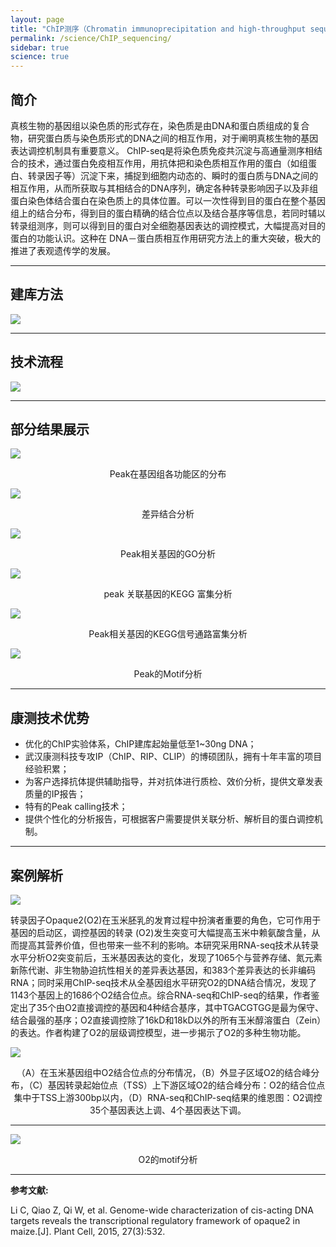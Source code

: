 ```yaml
---
layout: page
title: "ChIP测序（Chromatin immunoprecipitation and high-throughput sequencing）"
permalink: /science/ChIP_sequencing/
sidebar: true
science: true
---
```


## 简介

真核生物的基因组以染色质的形式存在，染色质是由DNA和蛋白质组成的复合物，研究蛋白质与染色质形式的DNA之间的相互作用，对于阐明真核生物的基因表达调控机制具有重要意义。
ChIP-seq是将染色质免疫共沉淀与高通量测序相结合的技术，通过蛋白免疫相互作用，用抗体把和染色质相互作用的蛋白（如组蛋白、转录因子等）沉淀下来，捕捉到细胞内动态的、瞬时的蛋白质与DNA之间的相互作用，从而所获取与其相结合的DNA序列，确定各种转录影响因子以及非组蛋白染色体结合蛋白在染色质上的具体位置。可以一次性得到目的蛋白在整个基因组上的结合分布，得到目的蛋白精确的结合位点以及结合基序等信息，若同时辅以转录组测序，则可以得到目的蛋白对全细胞基因表达的调控模式，大幅提高对目的蛋白的功能认识。这种在 DNA－蛋白质相互作用研究方法上的重大突破，极大的推进了表观遗传学的发展。

---

## 建库方法

<img src="/image/ChIP_sequencing/new建库原理图-ChIP测序.jpg">

---

## 技术流程

<img class="fig70" src="/image/ChIP_sequencing/workflow.png">

---

## 部分结果展示

<img src="/image/ChIP_sequencing/ChIP1Peak.jpg">
<p style="text-align: center; ">Peak在基因组各功能区的分布</p>         

<img src="/image/ChIP_sequencing/c.png">              
<p style="text-align: center; ">差异结合分析</p>

<img src="/image/ChIP_sequencing/ChIPgo.jpg">
<p style="text-align: center; ">Peak相关基因的GO分析</p>

<img src="/image/ChIP_sequencing/kegg.png">
<p style="text-align: center; ">peak 关联基因的KEGG 富集分析</p>

<img src="/image/ChIP_sequencing/b.png">
<p style="text-align: center; ">Peak相关基因的KEGG信号通路富集分析</p>

<img src="/image/ChIP_sequencing/a.png">
<p style="text-align: center; ">Peak的Motif分析</p>

---

## 康测技术优势

* 优化的ChIP实验体系，ChIP建库起始量低至1~30ng DNA；
* 武汉康测科技专攻IP（ChIP、RIP、CLIP）的博硕团队，拥有十年丰富的项目经验积累；
* 为客户选择抗体提供辅助指导，并对抗体进行质检、效价分析，提供文章发表质量的IP报告；
* 特有的Peak calling技术；
* 提供个性化的分析报告，可根据客户需要提供关联分析、解析目的蛋白调控机制。

---

## 案例解析

<img src="/image/ChIP_sequencing/ChIP文献.png">

转录因子Opaque2(O2)在玉米胚乳的发育过程中扮演者重要的角色，它可作用于基因的启动区，调控基因的转录 (O2)发生突变可大幅提高玉米中赖氨酸含量，从而提高其营养价值，但也带来一些不利的影响。本研究采用RNA-seq技术从转录水平分析O2突变前后，玉米基因表达的变化，发现了1065个与营养存储、氮元素新陈代谢、非生物胁迫抗性相关的差异表达基因，和383个差异表达的长非编码RNA；同时采用ChIP-seq技术从全基因组水平研究O2的DNA结合情况，发现了1143个基因上的1686个O2结合位点。综合RNA-seq和ChIP-seq的结果，作者鉴定出了35个由O2直接调控的基因和4种结合基序，其中TGACGTGG是最为保守、结合最强的基序；O2直接调控除了16kD和18kD以外的所有玉米醇溶蛋白（Zein）的表达。作者构建了O2的层级调控模型，进一步揭示了O2的多种生物功能。

<img src="/image/ChIP_sequencing/ChIP-2.png">

<p style="text-align: center; ">（A）在玉米基因组中O2结合位点的分布情况，（B）外显子区域O2的结合峰分布，（C）基因转录起始位点（TSS）上下游区域O2的结合峰分布：O2的结合位点集中于TSS上游300bp以内，（D）RNA-seq和ChIP-seq结果的维恩图：O2调控35个基因表达上调、4个基因表达下调。</p>

---

<img src="/image/ChIP_sequencing/ChIP-3.png">
<p style="text-align: center; ">O2的motif分析</p>

---

<div><strong>参考文献:</strong></div>

Li C, Qiao Z, Qi W, et al. Genome-wide characterization of cis-acting DNA targets reveals the transcriptional regulatory framework of opaque2 in maize.[J]. Plant Cell, 2015, 27(3):532.
